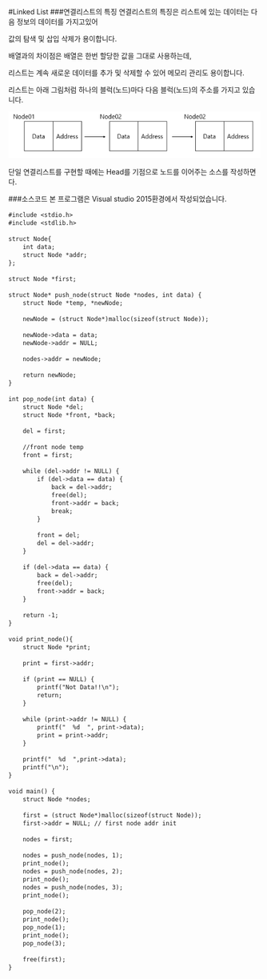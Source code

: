 #Linked List
###연결리스트의 특징
연결리스트의 특징은 리스트에 있는 데이터는 다음 정보의 데이터를 가지고있어

값의 탐색 및 삽입 삭제가 용이합니다.

배열과의 차이점은 배열은 한번 할당한 값을 그대로 사용하는데,

리스트는 계속 새로운 데이터를 추가 및 삭제할 수 있어 메모리 관리도 용이합니다.

리스트는 아래 그림처럼 하나의 블럭(노드)마다 다음 블럭(노드)의 주소를 가지고 있습니다.

![Alt text](https://github.com/Funniest/DataStruct/blob/master/Linked_List/img/Node.PNG)

단일 연결리스트를 구현할 때에는 Head를 기점으로 노드를 이어주는 소스를 작성하면다.

###소스코드
본 프로그램은 Visual studio 2015환경에서 작성되었습니다.

```
#include <stdio.h>
#include <stdlib.h>

struct Node{
	int data;
	struct Node *addr;
};

struct Node *first;

struct Node* push_node(struct Node *nodes, int data) {
	struct Node *temp, *newNode;

	newNode = (struct Node*)malloc(sizeof(struct Node));

	newNode->data = data;
	newNode->addr = NULL;

	nodes->addr = newNode;

	return newNode;
}

int pop_node(int data) {
	struct Node *del;
	struct Node *front, *back;

	del = first;
	
	//front node temp
	front = first;

	while (del->addr != NULL) {
		if (del->data == data) {
			back = del->addr;
			free(del);
			front->addr = back;
			break;
		}

		front = del;
		del = del->addr;
	}

	if (del->data == data) {
		back = del->addr;
		free(del);
		front->addr = back;
	}

	return -1;
}

void print_node(){
	struct Node *print;

	print = first->addr;

	if (print == NULL) {
		printf("Not Data!!\n");
		return;
	}

	while (print->addr != NULL) {
		printf("  %d  ", print->data);
		print = print->addr;
	}

	printf("  %d  ",print->data);
	printf("\n");
}

void main() {
	struct Node *nodes;

	first = (struct Node*)malloc(sizeof(struct Node));
	first->addr = NULL; // first node addr init

	nodes = first;

	nodes = push_node(nodes, 1);
	print_node();
	nodes = push_node(nodes, 2);
	print_node();
	nodes = push_node(nodes, 3);
	print_node();

	pop_node(2);
	print_node();
	pop_node(1);
	print_node();
	pop_node(3);

	free(first);
}
```
